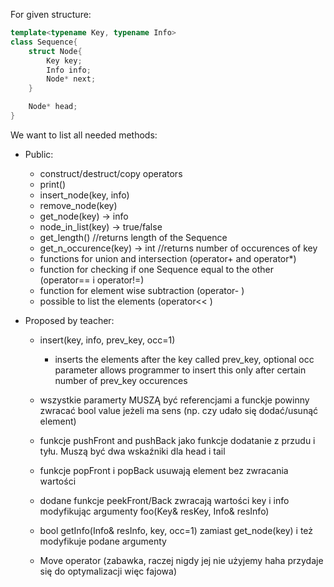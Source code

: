 For given structure:

```c++
template<typename Key, typename Info>
class Sequence{
	struct Node{
		Key key;
		Info info;
		Node* next;
	}

	Node* head;
}
```

We want to list all needed methods:
- Public:
	- construct/destruct/copy operators
	- print()
	- insert_node(key, info)
	- remove_node(key)
	- get_node(key) -> info
	- node_in_list(key) -> true/false
	- get_length() //returns length of the Sequence
	- get_n_occurence(key) -> int //returns number of occurences of key
	- functions for union and intersection (operator+ and operator*)
	- function for checking if one Sequence equal to the other (operator== i operator!=)
	- function for element wise subtraction (operator- )
	- possible to list the elements (operator<< )

- Proposed by teacher:
	- insert(key, info, prev_key, occ=1) 
		- inserts the elements after the key called prev_key, optional occ parameter allows programmer to insert this only after certain number of prev_key occurences

	- wszystkie paramerty MUSZĄ być referencjami a funckje powinny zwracać bool value jeżeli ma sens (np. czy udało się dodać/usunąć element)
	- funkcje pushFront and pushBack jako funkcje dodatanie z przudu i tyłu. Muszą być dwa wskaźniki dla head i tail
	- funkcje popFront i popBack usuwają element bez zwracania wartości 
	- dodane funkcje peekFront/Back zwracają wartości key i info modyfikując argumenty foo(Key& resKey, Info& resInfo)
	- bool getInfo(Info& resInfo, key, occ=1) zamiast get_node(key) i też modyfikuje podane argumenty
	- Move operator (zabawka, raczej nigdy jej nie użyjemy haha przydaje się do optymalizacji więc fajowa)